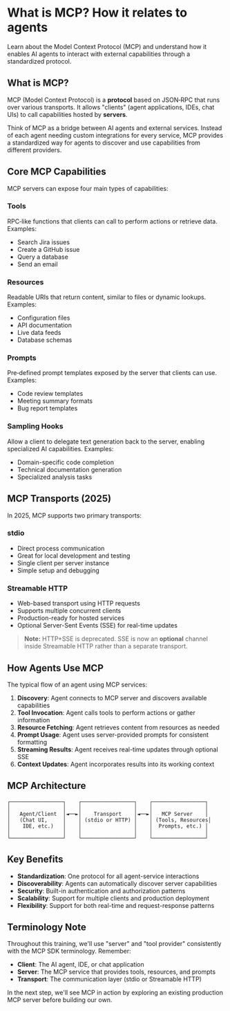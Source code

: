 # What is MCP? How it relates to agents

Learn about the Model Context Protocol (MCP) and understand how it enables AI agents to interact with external capabilities through a standardized protocol.

## What is MCP?

MCP (Model Context Protocol) is a **protocol** based on JSON‑RPC that runs over various transports. It allows "clients" (agent applications, IDEs, chat UIs) to call capabilities hosted by **servers**.

Think of MCP as a bridge between AI agents and external services. Instead of each agent needing custom integrations for every service, MCP provides a standardized way for agents to discover and use capabilities from different providers.

## Core MCP Capabilities

MCP servers can expose four main types of capabilities:

### Tools
RPC‑like functions that clients can call to perform actions or retrieve data. Examples:
- Search Jira issues
- Create a GitHub issue  
- Query a database
- Send an email

### Resources
Readable URIs that return content, similar to files or dynamic lookups. Examples:
- Configuration files
- API documentation
- Live data feeds
- Database schemas

### Prompts
Pre‑defined prompt templates exposed by the server that clients can use. Examples:
- Code review templates
- Meeting summary formats
- Bug report templates

### Sampling Hooks
Allow a client to delegate text generation back to the server, enabling specialized AI capabilities. Examples:
- Domain-specific code completion
- Technical documentation generation
- Specialized analysis tasks

## MCP Transports (2025)

In 2025, MCP supports two primary transports:

### stdio
- Direct process communication
- Great for local development and testing
- Single client per server instance
- Simple setup and debugging

### Streamable HTTP
- Web-based transport using HTTP requests
- Supports multiple concurrent clients
- Production-ready for hosted services
- Optional Server-Sent Events (SSE) for real-time updates

> **Note:** HTTP+SSE is deprecated. SSE is now an **optional** channel inside Streamable HTTP rather than a separate transport.

## How Agents Use MCP

The typical flow of an agent using MCP services:

1. **Discovery**: Agent connects to MCP server and discovers available capabilities
2. **Tool Invocation**: Agent calls tools to perform actions or gather information
3. **Resource Fetching**: Agent retrieves content from resources as needed
4. **Prompt Usage**: Agent uses server-provided prompts for consistent formatting
5. **Streaming Results**: Agent receives real-time updates through optional SSE
6. **Context Updates**: Agent incorporates results into its working context

## MCP Architecture

```
┌─────────────────┐    ┌─────────────────┐    ┌─────────────────┐
│                 │    │                 │    │                 │
│   Agent/Client  │◄──►│    Transport    │◄──►│   MCP Server    │
│   (Chat UI,     │    │ (stdio or HTTP) │    │ (Tools, Resources│
│    IDE, etc.)   │    │                 │    │  Prompts, etc.) │
│                 │    │                 │    │                 │
└─────────────────┘    └─────────────────┘    └─────────────────┘
```

## Key Benefits

- **Standardization**: One protocol for all agent-service interactions
- **Discoverability**: Agents can automatically discover server capabilities
- **Security**: Built-in authentication and authorization patterns
- **Scalability**: Support for multiple clients and production deployment
- **Flexibility**: Support for both real-time and request-response patterns

## Terminology Note

Throughout this training, we'll use "server" and "tool provider" consistently with the MCP SDK terminology. Remember:
- **Client**: The AI agent, IDE, or chat application
- **Server**: The MCP service that provides tools, resources, and prompts
- **Transport**: The communication layer (stdio or Streamable HTTP)

In the next step, we'll see MCP in action by exploring an existing production MCP server before building our own.